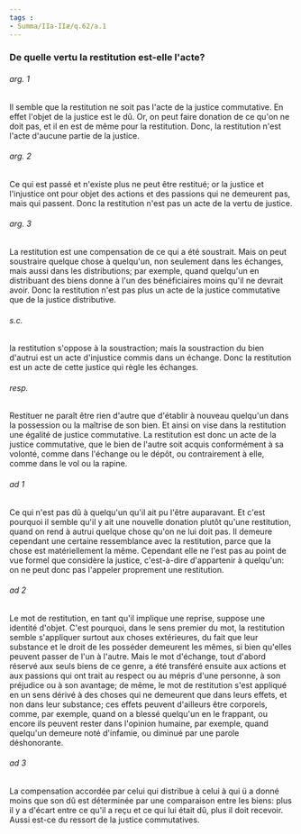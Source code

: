 ```yaml
---
tags : 
- Summa/IIa-IIæ/q.62/a.1
---
```


### De quelle vertu la restitution est-elle l'acte?

###### arg. 1
Il semble que la restitution ne soit pas l'acte de la justice commutative. En effet l'objet de la justice est le dû. Or, on peut faire donation de ce qu'on ne doit pas, et il en est de même pour la restitution. Donc, la restitution n'est l'acte d'aucune partie de la justice. 

###### arg. 2
Ce qui est passé et n'existe plus ne peut être restitué; or la justice et l'injustice ont pour objet des actions et des passions qui ne demeurent pas, mais qui passent. Donc la restitution n'est pas un acte de la vertu de justice. 

###### arg. 3
La restitution est une compensation de ce qui a été soustrait. Mais on peut soustraire quelque chose à quelqu'un, non seulement dans les échanges, mais aussi dans les distributions; par exemple, quand quelqu'un en distribuant des biens donne à l'un des bénéficiaires moins qu'il ne devrait avoir. Donc la restitution n'est pas plus un acte de la justice commutative que de la justice distributive. 

###### s.c.
la restitution s'oppose à la soustraction; mais la soustraction du bien d'autrui est un acte d'injustice commis dans un échange. Donc la restitution est un acte de cette justice qui règle les échanges. 

###### resp.
Restituer ne paraît être rien d'autre que d'établir à nouveau quelqu'un dans la possession ou la maîtrise de son bien. Et ainsi on vise dans la restitution une égalité de justice commutative. La restitution est donc un acte de la justice commutative, que le bien de l'autre soit acquis conformément à sa volonté, comme dans l'échange ou le dépôt, ou contrairement à elle, comme dans le vol ou la rapine. 

###### ad 1
Ce qui n'est pas dû à quelqu'un qu'il ait pu l'être auparavant. Et c'est pourquoi il semble qu'il y ait une nouvelle donation plutôt qu'une restitution, quand on rend à autrui quelque chose qu'on ne lui doit pas. Il demeure cependant une certaine ressemblance avec la restitution, parce que la chose est matériellement la même. Cependant elle ne l'est pas au point de vue formel que considère la justice, c'est-à-dire d'appartenir à quelqu'un: on ne peut donc pas l'appeler proprement une restitution. 

###### ad 2
Le mot de restitution, en tant qu'il implique une reprise, suppose une identité d'objet. C'est pourquoi, dans le sens premier du mot, la restitution semble s'appliquer surtout aux choses extérieures, du fait que leur substance et le droit de les posséder demeurent les mêmes, si bien qu'elles peuvent passer de l'un à l'autre. Mais le mot d'échange, tout d'abord réservé aux seuls biens de ce genre, a été transféré ensuite aux actions et aux passions qui ont trait au respect ou au mépris d'une personne, à son préjudice ou à son avantage; de même, le mot de restitution s'est appliqué en un sens dérivé à des choses qui ne demeurent que dans leurs effets, et non dans leur substance; ces effets peuvent d'ailleurs être corporels, comme, par exemple, quand on a blessé quelqu'un en le frappant, ou encore ils peuvent rester dans l'opinion humaine, par exemple, quand quelqu'un demeure noté d'infamie, ou diminué par une parole déshonorante. 

###### ad 3
La compensation accordée par celui qui distribue à celui à qui ü a donné moins que son dû est déterminée par une comparaison entre les biens: plus il y a d'écart entre ce qu'il a reçu et ce qui lui était dû, plus il doit recevoir. Aussi est-ce du ressort de la justice commutatives. 

